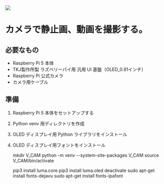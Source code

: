 <img src="https://img.shields.io/badge/PYTHON-black?style=for-the-badge&logo=python&logoColor=gold"/>

# カメラで静止画、動画を撮影する。

## 必要なもの

* Raspberry Pi 5 本体
* TKJ製作所製 ラズベリーパイ用 汎用 UI 基盤（OLED_0.91インチ）
* Raspberry Pi 公式カメラ
* カメラ用ケーブル

## 準備

1. Raspberry Pi 5 本体をセットアップする
2. Python venv 用ディレクトリを作成
3. OLED ディスプレイ用 Python ライブラリをインストール
4. OLED ディスプレイ用フォントをインストール

    mkdir V_CAM
    python -m venv --system-site-packages V_CAM
    source V_CAM/bin/activate
    
    pip3 install luma.core
    pip3 install luma.oled
    deactivate
    sudo apt-get install fonts-dejavu
    sudo apt-get install fonts-ipafont

